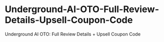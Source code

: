 # Underground-AI-OTO-Full-Review-Details-Upsell-Coupon-Code
Underground AI OTO: Full Review Details + Upsell Coupon Code

